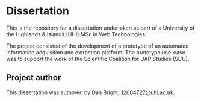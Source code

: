 # Dissertation
This is the repository for a dissertation undertaken as part of a University of the Highlands & Islands (UHI) MSc in Web Technologies. 

The project consisted of the development of a prototype of an automated information acquisition and extraction platform. The prototype use-case was to support the work of the Scientific Coalition for UAP Studies (SCU).

## Project author
This dissertation was authored by Dan Bright, 12004727@uhi.ac.uk.